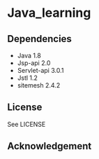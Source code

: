 # Java_learning

## Dependencies

- Java 1.8
- Jsp-api 2.0
- Servlet-api 3.0.1
- Jstl 1.2
- sitemesh 2.4.2

## License

See LICENSE

## Acknowledgement